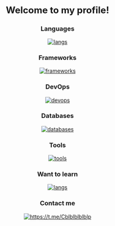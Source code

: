 

<p align="center">
<h3 style="font-size: 24px; font-weight: bold; text-align: center;">Welcome to my profile!</h3>
</p>
<p align="center">
    <h3 style="text-align: center;">Languages</h3>
    <p align="center">
        <a href="#"><img src="https://skillicons.dev/icons?i=python,go,java,flutter,cpp&perline=5" alt="langs"></a>
    </p>
</p>
<p align="center">
    <h3 style="text-align: center;">Frameworks</h3>
    <p align="center">
        <a href="#"><img src="https://skillicons.dev/icons?i=fastapi,django,spring,bots&perline=10" alt="frameworks"></a>
    </p>
</p>
<p align="center">
    <h3 style="text-align: center;">DevOps</h3>
    <p align="center">
        <a href="#"><img src="https://skillicons.dev/icons?i=docker,nginx,bash,github,gitlab,githubactions,kafka,rabbitmq,linux,grafana&perline=10" alt="devops"></a>
    </p>
</p>
<p align="center">
    <h3 style="text-align: center;">Databases</h3>
    <p align="center">
        <a href="#"><img src="https://skillicons.dev/icons?i=postgres,mongodb,aws,sqlite&perline=10" alt="databases"></a>
    </p>
</p>
<p align="center">
    <h3 style="text-align: center;">Tools</h3>
    <p align="center">
        <a href="#"><img src="https://skillicons.dev/icons?i=git,github,gitlab,latex,md&perline=9" alt="tools"></a>
    </p>
</p>
<p align="center">
    <h3 style="text-align: center;">Want to learn</h3>
    <p align="center">
        <a href="#"><img src="https://skillicons.dev/icons?i=kubernetes,terraform,ansible,redis,jenkins&perline=5" alt="langs"></a>
    </p>
</p>

<p align="center">
    <h3 style="text-align: center;">Contact me</h3>
    <p align="center">
        <a href="https://t.me/Cblblblblblp"><img src="https://img.icons8.com/fluency-systems-filled/40/FFFFFF/telegram-app.png" alt="https://t.me/Cblblblblblp"></a>
    </p>
</p>
